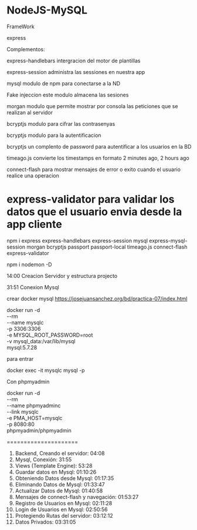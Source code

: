 # NodeJS-MySQL

FrameWork

express

Complementos:

express-handlebars intergracion del motor de plantillas

express-session administra las sessiones en nuestra app

mysql modulo de npm para conectarse a la ND

Fake injeccion este modulo almacena las sesiones

morgan modulo que permite mostrar por consola las peticiones que se realizan al servidor

bcryptjs modulo para cifrar las contrasenyas

bcryptjs modulo para la autentificacion

bcryptjs un complento de password para autentificar a los usuarios en la BD

timeago.js convierte los timestamps en formato 2 minutes ago, 2 hours ago

connect-flash para mostrar mensajes de error o exito cuando el usuario realice una operacion

# express-validator para validar los datos que el usuario envia desde la app cliente

npm i express express-handlebars express-session mysql express-mysql-session morgan bcryptjs passport passport-local timeago.js connect-flash express-validator

npm i nodemon -D

14:00 Creacion Servidor y estructura projecto

31:51 Conexion Mysql

crear docker mysql
https://josejuansanchez.org/bd/practica-07/index.html

docker run -d \
--rm \
--name mysqlc \
-p 3306:3306 \
-e MYSQL_ROOT_PASSWORD=root \
-v mysql_data:/var/lib/mysql \
mysql:5.7.28

para entrar

docker exec -it mysqlc mysql -p

Con phpmyadmin

docker run -d \
--rm \
--name phpmyadminc \
--link mysqlc \
-e PMA_HOST=mysqlc \
-p 8080:80 \
phpmyadmin/phpmyadmin

=====================

1. Backend, Creando el servidor: 04:08
2. Mysql, Conexión: 31:55
3. Views (Template Engine): 53:28
4. Guardar datos en Mysql: 01:10:26
5. Obteniendo Datos desde Mysql: 01:17:35
6. Eliminando Datos de Mysql: 01:33:47
7. Actualizar Datos de Mysql: 01:40:58
8. Mensajes de connect-flash y navegación: 01:53:27
9. Registro de Usuarios en Mysql:  02:11:28
10. Login de Usuarios en Mysql: 02:50:56
11. Protegiendo Rutas del servidor: 03:12:12
12. Datos Privados: 03:31:05